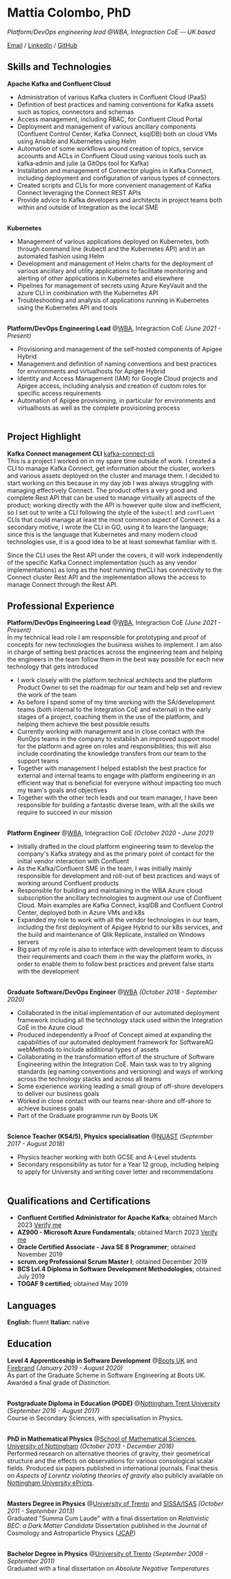 # Mattia Colombo, PhD

_Platform/DevOps engineering lead @WBA, Integraction CoE -- UK based_

[Email](mailto:colombomattia89@gmail.com) / [LinkedIn](https://linkedin.com/in/colombomattia89) / [GitHub](https://github.com/mattcolombo)

## Skills and Technologies

**Apache Kafka and Confluent Cloud** <br>
  - Administration of various Kafka clusters in Confluent Cloud (PaaS)
  - Definition of best practices and naming conventions for Kafka assets such as topics, connectors and schemas
  - Access management, including RBAC, for Confluent Cloud Portal
  - Deployment and management of various ancillary components (Confluent Control Center, Kafka Connect, ksqlDB) both on cloud VMs using Ansible and Kubernetes using Helm
  - Automation of some workflows around creation of topics, service accounts and ACLs in Confluent Cloud using various tools such as kafka‑admin and julie (a GitOps tool for Kafka)
  - Installation and management of Connector plugins in Kafka Connect, including deployment and configuration of various types of connectors
  - Created scripts and CLIs for more convenient management of Kafka Connect leveraging the Connect REST APIs
  - Provide advice to Kafka developers and architects in project teams both within and outside of Integration as the local SME
<br><br>

**Kubernetes** <br>
  - Management of various applications deployed on Kubernetes, both through command line (kubectl and the Kubernetes API) and in an automated fashion using Helm
  - Development and management of Helm charts for the deployment of various ancillary and utility applications to facilitate monitoring and alerting of other applications in Kubernetes and elsewhere
  - Pipelines for management of secrets using Azure KeyVault and the azure CLI in combination with the Kubernetes API
  - Troubleshooting and analysis of applications running in Kubernetes using the Kubernetes API and tools
<br><br>

**Platform/DevOps Engineering Lead** @[WBA](https://www.walgreensbootsalliance.com/), Integraction CoE _(June 2021 - Present)_ <br>
  - Provisioning and management of the self‑hosted components of Apigee Hybrid
  - Management and definition of naming conventions and best practices for environments and virtualhosts for Apigee Hybrid
  - Identity and Access Management (IAM) for Google Cloud projects and Apigee access, including analysis and creation of custom roles for specific access requirements
  - Automation of Apigee provisioning, in particular for environments and virtualhosts as well as the complete provisioning process
<br><br>

## Project Highlight

**Kafka Connect management CLI** [kafka-connect-cli](https://github.com/mattcolombo/kafka-connect-cli) <br>
This is a project I worked on in my spare time outside of work. I created a CLI to manage Kafka Connect, get information about the cluster, workers and various assets deployed on the cluster and manage them. I decided to start working on this because in my day job I was always struggling with managing effectively Connect. The product offers a very good and complete Rest API that can be used to manage virtually all aspects of the product; working directly with the API is however quite slow and inefficient, so I set out to write a CLI following the style of the `kubectl` and `confluent` CLIs that could manage at least the most common aspect of Connect. As a secondary motive, I wrote the CLI in GO, using it to learn the language; since this is the language that Kubernetes and many modern cloud technologies use, it is a good idea to be at least somewhat familiar with it.

Since the CLI uses the Rest API under the covers, it will work independently of the specific Kafka Connect implementation (such as any vendor implementations) as long as the host running theCLI has connectivity to the Connect cluster Rest API and the implementation allows the access to manage Connect through the Rest API.

## Professional Experience

**Platform/DevOps Engineering Lead** @[WBA](https://www.walgreensbootsalliance.com/), Integraction CoE _(June 2021 - Present)_ <br>
In my technical lead role I am responsible for prototyping and proof of concepts for new technologies the business wishes to implement. I am also in charge of setting best practices across the engineering team and helping the engineers in the team follow them in the best way possible for each new technology that gets introduced
  - I work closely with the platform technical architects and the platform Product Owner to set the roadmap for our team and help set and review the work of the team
  - As before I spend some of my time working with the SA/development teams (both internal to the Integration CoE and external) in the early stages of a project, coaching them in the use of the platform, and helping them achieve the best possible results
  - Currently working with management and in close contact with the RunOps teams in the company to establish an improved support model for the platform and agree on roles and responsibilities; this will also include coordinating the knowledge transfers from our team to the support teams
  - Together with management I helped establish the best practice for external and internal teams to engage with platform engineering in an efficient way that is beneficial for everyone without impacting too much my team's goals and objectives
  - Together with the other tech leads and our team manager, I have been responsible for building a fantastic diverse team, with all the skills we require to succeed in our mission
<br><br>

**Platform Engineer** @[WBA](https://www.walgreensbootsalliance.com/), Integraction CoE _(October 2020 - June 2021)_ <br>
  - Initially drafted in the cloud platform engineering team to develop the company's Kafka strategy and as the primary point of contact for the initial vendor interaction with Confluent
  - As the Kafka/Confluent SME in the team, I was initially mainly responsible for development and roll-out of best practices and ways of working around Confluent products
  - Responsible for building and maintaining in the WBA Azure cloud subscription the ancillary technologies to augment our use of Confluent Cloud. Main examples are Kafka Connect, ksqlDB and Confluent Control Center, deployed both in Azure VMs and k8s
  - Expanded my role to work with all the vendor technologies in our team, including the first deployment of Apigee Hybrid to our k8s services, and the build and maintenance of Qlik Replicate, installed on Windows servers
  - Big part of my role is also to interface with development team to discuss their requirements and coach them in the way the platform works, in order to enable them to follow best practices and prevent false starts with the development
<br><br>

**Graduate Software/DevOps Engineer** @[WBA](https://www.walgreensbootsalliance.com/) _(October 2018 - September 2020)_ <br>
  - Collaborated in the initial implementation of our automated deployment framework including all the technology stack used within the Integration CoE in the Azure cloud
  - Produced independently a Proof of Concept aimed at expanding the capabilities of our automated deployment framework for SoftwareAG webMethods to include additional types of assets
  - Collaborating in the transformation effort of the structure of Software Engineering within the Integration CoE. Main task was to try aligning standards (eg naming conventions and versioning) and ways of working across the technology stacks and across all teams
  - Some experience working leading a small group of off-shore developers to deliver our business goals
  - Worked in close contact with our teams near-shore and off-shore to achieve business goals
  - Part of the Graduate programme run by Boots UK
<br><br>

**Science Teacher (KS4/5), Physics specialisation** @[NUAST](https://nuast.org.uk/) _(September 2017 - August 2018)_ <br>
  - Physics teacher working with both GCSE and A-Level students
  - Secondary responsibility as tutor for a Year 12 group, including helping to apply for University and writing cover letter and recommendations
<br><br>

## Qualifications and Certifications

  - **Confluent Certified Administrator for Apache Kafka**; obtained March 2023 [Verify me](https://www.credential.net/93b99ab4-f2ce-4d39-992a-dab8641b9f08)
  - **AZ900 - Microsoft Azure Fundamentals**; obtained March 2023 [Verify me](https://www.credly.com/badges/e2e19827-ed8a-4ddb-b6a3-d10d8674d424)
  - **Oracle Certified Associate - Java SE 8 Programmer**; obtained November 2019
  - **scrum.org Professional Scrum Master I**; obtained December 2019
  - **BCS Lvl.4 Diploma in Software Development Methodologies**; obtained July 2019
  - **TOGAF 9 certified**; obtained May 2019

## Languages

**English:** fluent
**Italian:** native

## Education

**Level 4 Apprenticeship in Software Development** @[Boots UK](https://www.boots-uk.com/) and [Firebrand](https://firebrand.training/uk/) _(January 2019 - August 2020)_ <br>
As part of the Graduate Scheme in Software Engineering at Boots UK. Awarded a final grade of _Distinction_.
<br><br>

**Postgraduate Diploma in Education (PGDE)** @[Nottingham Trent University](https://www.ntu.ac.uk/course/education-teacher-training/) _(September 2016 - August 2017)_ <br>
Course in Secondary Sciences, with specialisation in Physics.
<br><br>

**PhD in Mathematical Physics** @[School of Mathematical Sciences, University of Nottingham](https://www.nottingham.ac.uk/mathematics/) _(October 2013 - December 2016)_ <br>
Performed research on alternative theories of gravity, their geometrical structure and the effects on observations for various consological scalar fields. Produced six papers published in international journals.
Final thesis on _Aspects of Lorentz violating theories of gravity_ also publicly available on [Nottingham University ePrints](https://eprints.nottingham.ac.uk/38419/).
<br><br>

**Masters Degree in Physics** @[University of Trento](https://www.unitn.it/) and [SISSA/ISAS](https://www.sissa.it/) _(October 2011 - September 2013)_ <br>
Graduated "Summa Cum Laude" with a final dissertation on _Relativistic BEC: a Dark Matter Candidate_
Dissertation published in the Journal of Cosmology and Astroparticle Physics ([JCAP](https://iopscience.iop.org/article/10.1088/1475-7516/2014/02/004))
<br><br>

**Bachelor Degree in Physics** @[University of Trento](https://www.unitn.it/) _(September 2008 - September 2011)_ <br>
Graduated with a final dissertation on _Absolute Negative Temperatures_
